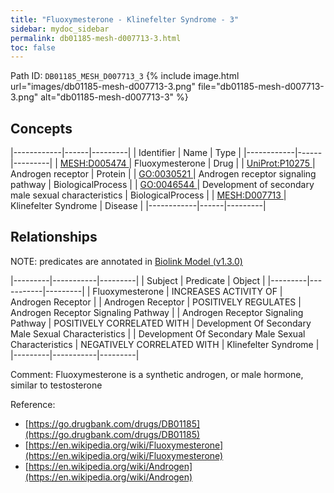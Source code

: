 ```yaml
---
title: "Fluoxymesterone - Klinefelter Syndrome - 3"
sidebar: mydoc_sidebar
permalink: db01185-mesh-d007713-3.html
toc: false 
---
```



Path ID: `DB01185_MESH_D007713_3`
{% include image.html url="images/db01185-mesh-d007713-3.png" file="db01185-mesh-d007713-3.png" alt="db01185-mesh-d007713-3" %}

## Concepts

|------------|------|---------|
| Identifier | Name | Type    |
|------------|------|---------|
| <a href="https://identifiers.org/MESH:D005474">MESH:D005474 </a> | Fluoxymesterone | Drug |
| <a href="https://identifiers.org/UniProt:P10275">UniProt:P10275 </a> | Androgen receptor | Protein |
| <a href="https://identifiers.org/GO:0030521">GO:0030521 </a> | Androgen receptor signaling pathway | BiologicalProcess |
| <a href="https://identifiers.org/GO:0046544">GO:0046544 </a> | Development of secondary male sexual characteristics | BiologicalProcess |
| <a href="https://identifiers.org/MESH:D007713">MESH:D007713 </a> | Klinefelter Syndrome | Disease |
|------------|------|---------|

## Relationships


NOTE: predicates are annotated in <a href="https://github.com/biolink/biolink-model/releases/tag/v1.3.0">Biolink Model (v1.3.0)</a>

|---------|-----------|---------|
| Subject | Predicate | Object  |
|---------|-----------|---------|
| Fluoxymesterone | INCREASES ACTIVITY OF | Androgen Receptor |
| Androgen Receptor | POSITIVELY REGULATES | Androgen Receptor Signaling Pathway |
| Androgen Receptor Signaling Pathway | POSITIVELY CORRELATED WITH | Development Of Secondary Male Sexual Characteristics |
| Development Of Secondary Male Sexual Characteristics | NEGATIVELY CORRELATED WITH | Klinefelter Syndrome |
|---------|-----------|---------|

Comment: Fluoxymesterone is a synthetic androgen, or male hormone, similar to testosterone

Reference: 
  - [https://go.drugbank.com/drugs/DB01185](https://go.drugbank.com/drugs/DB01185)
  - [https://en.wikipedia.org/wiki/Fluoxymesterone](https://en.wikipedia.org/wiki/Fluoxymesterone)
  - [https://en.wikipedia.org/wiki/Androgen](https://en.wikipedia.org/wiki/Androgen)
